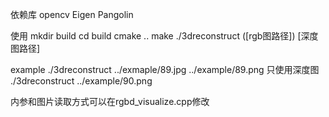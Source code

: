 依赖库
opencv
Eigen
Pangolin

使用
mkdir build
cd build
cmake ..
make
./3dreconstruct ([rgb图路径]) [深度图路径]

example
./3dreconstruct ../exmaple/89.jpg ../example/89.png
只使用深度图
./3dreconstruct ../example/90.png

内参和图片读取方式可以在rgbd_visualize.cpp修改

